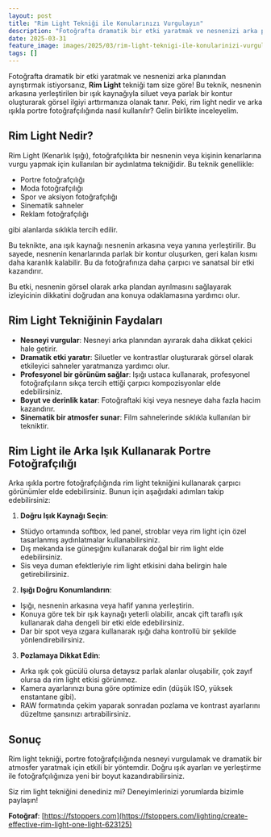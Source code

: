 ```yaml
---
layout: post
title: "Rim Light Tekniği ile Konularınızı Vurgulayın"
description: "Fotoğrafta dramatik bir etki yaratmak ve nesnenizi arka planından ayrıştırmak istiyorsanız, Rim Light tekniği tam size göre!"
date: 2025-03-31
feature_image: images/2025/03/rim-light-teknigi-ile-konularinizi-vurgulayin.jpg
tags: []
---
```


Fotoğrafta dramatik bir etki yaratmak ve nesnenizi arka planından ayrıştırmak istiyorsanız, **Rim Light** tekniği tam size göre! Bu teknik, nesnenin arkasına yerleştirilen bir ışık kaynağıyla siluet veya parlak bir kontur oluşturarak görsel ilgiyi arttırmanıza olanak tanır. Peki, rim light nedir ve arka ışıkla portre fotoğrafçılığında nasıl kullanılır? Gelin birlikte inceleyelim.

<!--more-->

## Rim Light Nedir?

Rim Light (Kenarlık Işığı), fotoğrafçılıkta bir nesnenin veya kişinin kenarlarına vurgu yapmak için kullanılan bir aydınlatma tekniğidir. Bu teknik genellikle:

- Portre fotoğrafçılığı
- Moda fotoğrafçılığı
- Spor ve aksiyon fotoğrafçılığı
- Sinematik sahneler
- Reklam fotoğrafçılığı

gibi alanlarda sıklıkla tercih edilir.

Bu teknikte, ana ışık kaynağı nesnenin arkasına veya yanına yerleştirilir. Bu sayede, nesnenin kenarlarında parlak bir kontur oluşurken, geri kalan kısmı daha karanlık kalabilir. Bu da fotoğrafınıza daha çarpıcı ve sanatsal bir etki kazandırır.

Bu etki, nesnenin görsel olarak arka plandan ayrılmasını sağlayarak izleyicinin dikkatini doğrudan ana konuya odaklamasına yardımcı olur.

## Rim Light Tekniğinin Faydaları

- **Nesneyi vurgular**: Nesneyi arka planından ayırarak daha dikkat çekici hale getirir.
- **Dramatik etki yaratır**: Siluetler ve kontrastlar oluşturarak görsel olarak etkileyici sahneler yaratmanıza yardımcı olur.
- **Profesyonel bir görünüm sağlar**: Işığı ustaca kullanarak, profesyonel fotoğrafçıların sıkça tercih ettiği çarpıcı kompozisyonlar elde edebilirsiniz.
- **Boyut ve derinlik katar**: Fotoğraftaki kişi veya nesneye daha fazla hacim kazandırır.
- **Sinematik bir atmosfer sunar**: Film sahnelerinde sıklıkla kullanılan bir tekniktir.

## Rim Light ile Arka Işık Kullanarak Portre Fotoğrafçılığı

Arka ışıkla portre fotoğrafçılığında rim light tekniğini kullanarak çarpıcı görünümler elde edebilirsiniz. Bunun için aşağıdaki adımları takip edebilirsiniz:

1. **Doğru Işık Kaynağı Seçin**:
  - Stüdyo ortamında softbox, led panel, stroblar veya rim light için özel tasarlanmış aydınlatmalar kullanabilirsiniz.
  - Dış mekanda ise güneşığını kullanarak doğal bir rim light elde edebilirsiniz.
  - Sis veya duman efektleriyle rim light etkisini daha belirgin hale getirebilirsiniz.
2. **Işığı Doğru Konumlandırın**:
  - Işığı, nesnenin arkasına veya hafif yanına yerleştirin.
  - Konuya göre tek bir ışık kaynağı yeterli olabilir, ancak çift taraflı ışık kullanarak daha dengeli bir etki elde edebilirsiniz.
  - Dar bir spot veya ızgara kullanarak ışığı daha kontrollü bir şekilde yönlendirebilirsiniz.
3. **Pozlamaya Dikkat Edin**:
  - Arka ışık çok gücülü olursa detaysız parlak alanlar oluşabilir, çok zayıf olursa da rim light etkisi görünmez.
  - Kamera ayarlarınızı buna göre optimize edin (düşük ISO, yüksek enstantane gibi).
  - RAW formatında çekim yaparak sonradan pozlama ve kontrast ayarlarını düzeltme şansınızı artırabilirsiniz.

## Sonuç

Rim light tekniği, portre fotoğrafçılığında nesneyi vurgulamak ve dramatik bir atmosfer yaratmak için etkili bir yöntemdir. Doğru ışık ayarları ve yerleştirme ile fotoğrafçılığınıza yeni bir boyut kazandırabilirsiniz.

Siz rim light tekniğini denediniz mi? Deneyimlerinizi yorumlarda bizimle paylaşın!

**Fotoğraf**: [https://fstoppers.com](https://fstoppers.com/lighting/create-effective-rim-light-one-light-623125)